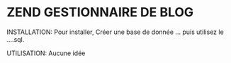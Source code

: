 # ZEND GESTIONNAIRE DE BLOG

INSTALLATION:
  Pour installer, Créer une base de donnée ... puis utilisez le ....sql.
  
UTILISATION:
  Aucune idée
